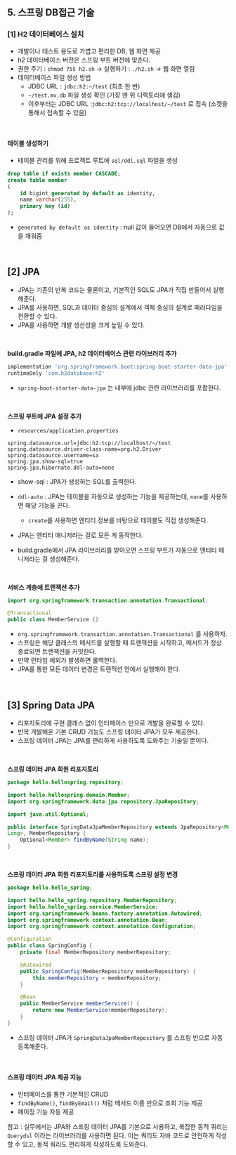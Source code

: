 ## 5. 스프링 DB접근 기술

### [1] H2 데이터베이스 설치

- 개발이나 테스트 용도로 가볍고 편리한 DB, 웹 화면 제공
- h2 데이터베이스 버전은 스프링 부트 버전에 맞춘다.
- 권한 주기 : `chmod 755 h2.sh`  → 실행하기 : `./h2.sh`  → 웹 화면 열림
- 데이터베이스 파일 생성 방법
    - JDBC URL : `jdbc:h2:~/test`  (최초 한 번)
    - `~/test.mv.db` 파일 생성 확인 (가장 맨 위 디렉토리에 샐김)
    - 이후부터는 JDBC URL :`jdbc:h2:tcp://localhost/~/test` 로 접속 (소켓을 통해서 접속할 수 있음)

<br/>

#### 테이블 생성하기

- 테이블 관리를 위해 프로젝트 루트에 `sql/ddl.sql` 파일을 생성

```sql
drop table if exists member CASCADE;
create table member
(
	id bigint generated by default as identity,
	name varchar(255),
	primary key (id)
);
```

- `generated by default as identity` : null 값이 들어오면 DB에서 자동으로 값을 채워줌

<br/>

## [2] JPA

- JPA는 기존의 반복 코드는 물론이고, 기본적인 SQL도 JPA가 직접 만들어서 실행해준다.
- JPA를 사용하면, SQL과 데이터 중심의 설계에서 객체 중심의 설계로 패러다임을 전환할 수 있다.
- JPA를 사용하면 개발 생산성을 크게 높일 수 있다.

<br/>

**build.gradle 파일에 JPA, h2 데이터베이스 관련 라이브러리 추가**

```bash
implementation 'org.springframework.boot:spring-boot-starter-data-jpa'
runtimeOnly 'com.h2database:h2'
```

- `spring-boot-starter-data-jpa` 는 내부에 jdbc 관련 라이브러리를 포함한다.

<br/>

**스프링 부트에 JPA 설정 추가**

- `resources/application.properties`

```properties
spring.datasource.url=jdbc:h2:tcp://localhost/~/test
spring.datasource.driver-class-name=org.h2.Driver
spring.datasource.username=sa
spring.jpa.show-sql=true
spring.jpa.hibernate.ddl-auto=none
```

- show-sql : JPA가 생성하는 SQL를 출력한다.
- `ddl-auto` : JPA는 테이블을 자동으로 생성하는 기능을 제공하는데, `none`를 사용하면 해당 기능을 끈다.
  - `create`를 사용하면 엔티티 정보를 바탕으로 테이블도 직접 생성해준다.

- JPA는 엔티티 매니저라는 걸로 모든 게 동작한다.
- build.gradle에서 JPA 라이브러리를 받아오면 스프링 부트가 자동으로 엔티티 매니저라는 걸 생성해준다.

<br/>

**서비스 계층에 트랜잭션 추가**

```java
import org.springframework.transaction.annotation.Transactional;

@Transactional
public class MemberService {}
```

- `org.springframework.transaction.annotation.Transactional` 를 사용하자.
- 스프링은 해당 클래스의 메서드를 살행할 때 트랜잭션을 시작하고, 메서드가 정상 종료되면 트랜잭션을 커밋한다.
- 만약 런타임 예외가 발생하면 롤백한다.
- JPA를 통한 모든 데이터 변경은 트랜잭션 안에서 실행해야 한다.

<br/>

## [3] Spring Data JPA

- 리포지토리에 구현 클래스 없이 인터페이스 만으로 개발을 완료할 수 있다.
- 반복 개발해온 기본 CRUD 기능도 스프링 데이터 JPA가 모두 제공한다.
- 스프링 데이터 JPA는 JPA를 편리하게 사용하도록 도와주는 기술일 뿐이다.

<br/>


**스프링 데이터 JPA 회원 리포지토리**

```java
package hello.hellospring.repository;

import hello.hellospring.domain.Member;
import org.springframework.data.jpa.repository.JpaRepository;

import java.util.Optional;

public interface SpringDataJpaMemberRepository extends JpaRepository<Member,
Long>, MemberRepository {
	Optional<Member> findByName(String name);
}
```

<br/>


**스프링 데이터 JPA 회원 리포지토리를 사용하도록 스프링 설정 변경**

```java
package hello.hello_spring;

import hello.hello_spring.repository.MemberRepository;
import hello.hello_spring.service.MemberService;
import org.springframework.beans.factory.annotation.Autowired;
import org.springframework.context.annotation.Bean;
import org.springframework.context.annotation.Configuration;

@Configuration
public class SpringConfig {
    private final MemberRepository memberRepository;

    @Autowired
    public SpringConfig(MemberRepository memberRepository) {
        this.memberRepository = memberRepository;
    }

    @Bean
    public MemberService memberService() {
        return new MemberService(memberRepository);
    }
}

```

- 스프링 데이터 JPA가 `SpringDataJpaMemberRepository` 를 스프링 빈으로 자동 등록해준다.

<br/>


#### 스프링 데이터 JPA 제공 지능

- 인터페이스를 통한 기본적인 CRUD
- `findByName()`, `findByEmail()` 처럼 메서드 이름 만으로 조회 기능 제공
- 페이징 기능 자동 제공

참고 : 실무에서는 JPA와 스프링 데이터 JPA를 기본으로 사용하고, 복잡한 동적 쿼리는 `Querydsl` 이라는 라이브러리를 사용하면 된다. 이는 쿼리도 자바 코드로 안전하게 작성할 수 있고, 동적 쿼리도 편리하게 작성하도록 도와준다.